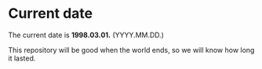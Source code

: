 # Current date

The current date is **1998.03.01.** (YYYY.MM.DD.)

This repository will be good when the world ends, so we will know how long it lasted.